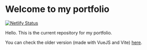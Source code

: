 # Welcome to my portfolio

[![Netlify Status](https://api.netlify.com/api/v1/badges/f40f0a92-45aa-4a3b-9e50-0ff06384585c/deploy-status)](https://app.netlify.com/sites/ralacerda-portfolio/deploys)

Hello. This is the current repository for my portfolio.

You can check the older version (made with VueJS and Vite) [here](https://github.com/ralacerda/portfolio).
